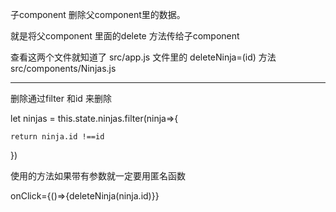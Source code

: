 子component 删除父component里的数据。

就是将父component 里面的delete 方法传给子component

查看这两个文件就知道了
src/app.js 文件里的 deleteNinja=(id) 方法
src/components/Ninjas.js

----------------------------------------------------

删除通过filter 和id 来删除

let ninjas = this.state.ninjas.filter(ninja=>{

    return ninja.id !==id

})

使用的方法如果带有参数就一定要用匿名函数

onClick={()=>{deleteNinja(ninja.id)}}